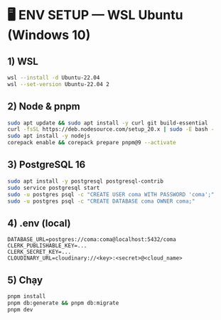 # 🖥️ ENV SETUP — WSL Ubuntu (Windows 10)

## 1) WSL

```bash
wsl --install -d Ubuntu-22.04
wsl --set-version Ubuntu-22.04 2
```

## 2) Node & pnpm

```bash
sudo apt update && sudo apt install -y curl git build-essential
curl -fsSL https://deb.nodesource.com/setup_20.x | sudo -E bash -
sudo apt install -y nodejs
corepack enable && corepack prepare pnpm@9 --activate
```

## 3) PostgreSQL 16

```bash
sudo apt install -y postgresql postgresql-contrib
sudo service postgresql start
sudo -u postgres psql -c "CREATE USER coma WITH PASSWORD 'coma';"
sudo -u postgres psql -c "CREATE DATABASE coma OWNER coma;"
```

## 4) .env (local)

```
DATABASE_URL=postgres://coma:coma@localhost:5432/coma
CLERK_PUBLISHABLE_KEY=...
CLERK_SECRET_KEY=...
CLOUDINARY_URL=cloudinary://<key>:<secret>@<cloud_name>
```

## 5) Chạy

```bash
pnpm install
pnpm db:generate && pnpm db:migrate
pnpm dev
```
